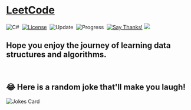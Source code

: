 # [LeetCode](https://leetcode.com/problemset/all/)

![C#](https://img.shields.io/badge/-C%23-green?logo=CSharp)&nbsp;
[![License](https://img.shields.io/badge/license-MIT-blue.svg)](./LICENSE.md)&nbsp;
![Update](https://img.shields.io/badge/update-weekly-green.svg)&nbsp;
![Progress](https://img.shields.io/badge/progress-39%20%2F%202188-ff69b4.svg)&nbsp;
[![Say Thanks!](https://img.shields.io/badge/Say%20Thanks-!-1EAEDB.svg)](https://saythanks.io/to/sahilucoe)
![](https://tokei.rs/b1/github/sahilucoe/LeetCode?category=files)
## Hope you enjoy the journey of learning data structures and algorithms.
<br />

## 😂 Here is a random joke that'll make you laugh!
![Jokes Card](https://readme-jokes.vercel.app/api)
